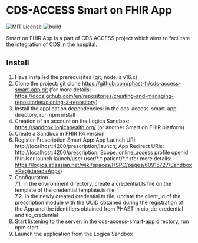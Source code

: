 # CDS-ACCESS Smart on FHIR App

[![MIT License][license-image]][license]
![build](https://github.com/phast-fr/cds-access-smart-app/actions/workflows/main.yml/badge.svg)

Smart on FHIR App is a part of CDS ACCESS project which aims to facilitate the integration of CDS in the hospital.  

## Install

1. Have installed the prerequisites (git, node.js v16.x)
2. Clone the project: git clone https://github.com/phast-fr/cds-access-smart-app.git (for more details: https://docs.github.com/en/repositories/creating-and-managing-repositories/cloning-a-repository)
3. Install the application dependencies: in the cds-access-smart-app directory, run npm install
4. Creation of an account on the Logica Sandbox: https://sandbox.logicahealth.org/ (or another Smart on FHIR platform)
5. Create a Sandbox in FHIR R4 version
6. Register Prescription Smart App: App Launch URI: http://localhost:4200/prescription/launch; App Redirect URIs: http://localhost:4200/prescription; Scope: online_access profile openid fhirUser launch launch/user user/\*.\* patient/\*.\* (for more details: https://logica.atlassian.net/wiki/spaces/HSPC/pages/60915727/Sandbox+Registered+Apps)
7. Configuration\
   7.1. in the environment directory, create a credential.ts file on the template of the credential.template.ts file\
   7.2. in the newly created credential.ts file, update the client_id of the prescription module with the UUID obtained during the registration of the App and the identifiers obtained from PHAST in cio_dc_credential and tio_credential
8. Start listening to the server: in the cds-access-smart-app directory, run npm start
9. Launch the application from the Logica Sandbox

[license-image]: http://img.shields.io/badge/license-MIT-blue.svg
[license]: LICENSE
